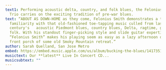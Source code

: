 ```yaml
---
text1: Performing acoustic delta, country, and folk blues, the Felonius Smith
  Trio carries on the exciting tradition of pre-war blues.
text: “ABOUT AS DOWN-HOME as they come, Felonius Smith demonstrates a tremendous
  familiarity with that old-fashioned toe-tapping music culled from last
  century's   acoustic Piedmont blues, country blues, Delta, ragtime, gospel and
  folk. With his standout finger-picking style and slide guitar expertise, Jeff
  “Felonius Smith” makes his playing seem as easy as a lazy afternoon on the
  front porch of some old Smoky Mountain retreat.”
author: Sarah Quelland, San Jose Metro
embed: https://embed.music.apple.com/us/album/bucking-the-blues/1417351829?app=music
musictext: Our **latest** Live In Concert CD...
musicsubtext: ""
---
```

